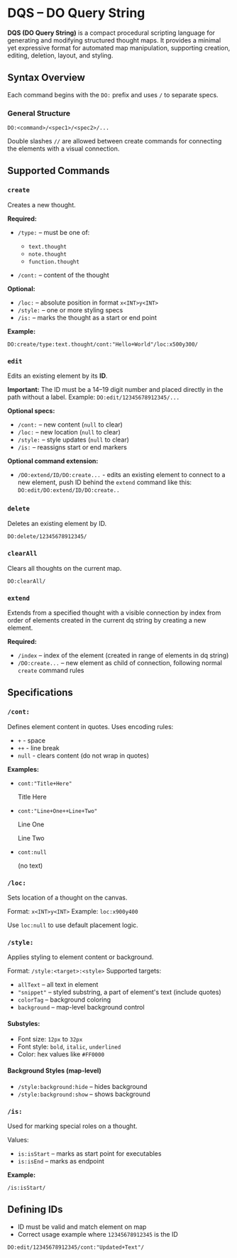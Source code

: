# **DQS – DO Query String**

**DQS (DO Query String)** is a compact procedural scripting language for generating and modifying structured thought maps. It provides a minimal yet expressive format for automated map manipulation, supporting creation, editing, deletion, layout, and styling.

## **Syntax Overview**

Each command begins with the `DO:` prefix and uses `/` to separate specs.

### General Structure

```
DO:<command>/<spec1>/<spec2>/...
```

Double slashes `//` are allowed between create commands for connecting the elements with a visual connection.


## **Supported Commands**

### `create`

Creates a new thought.

**Required:**

* `/type:` – must be one of:

  * `text.thought`
  * `note.thought`
  * `function.thought`
* `/cont:` – content of the thought

**Optional:**

* `/loc:` – absolute position in format `x<INT>y<INT>`
* `/style:` – one or more styling specs
* `/is:` – marks the thought as a start or end point

**Example:**

```
DO:create/type:text.thought/cont:"Hello+World"/loc:x500y300/
```

### `edit`

Edits an existing element by its **ID**.

**Important:** The ID must be a 14–19 digit number and placed directly in the path without a label.
Example: `DO:edit/12345678912345/...`

**Optional specs:**

* `/cont:` – new content (`null` to clear)
* `/loc:` – new location (`null` to clear)
* `/style:` – style updates (`null` to clear)
* `/is:` – reassigns start or end markers

**Optional command extension:**

* `/DO:extend/ID/DO:create...` - edits an existing element to connect to a new element, push ID behind the `extend` command like this: `DO:edit/DO:extend/ID/DO:create..` 

### `delete` 

Deletes an existing element by ID.

```
DO:delete/12345678912345/
```

### `clearAll`

Clears all thoughts on the current map.

```
DO:clearAll/
```

### `extend`

Extends from a specified thought with a visible connection by index from order of elements created in the current dq string by creating a new element.

**Required:**

* `/index` – index of the element (created in range of elements in dq string)
* `/DO:create...` – new element as child of connection, following normal `create` command rules

## **Specifications**

### `/cont:`

Defines element content in quotes. Uses encoding rules:

* `+` - space
* `++` - line break
* `null` - clears content (do not wrap in quotes)

**Examples:**

* `cont:"Title+Here"` 

  Title Here

* `cont:"Line+One++Line+Two"` 

  Line One

  Line Two

* `cont:null`

  (no text)

### `/loc:`

Sets location of a thought on the canvas.

Format: `x<INT>y<INT>`
Example: `loc:x900y400`

Use `loc:null` to use default placement logic.

### `/style:`

Applies styling to element content or background.

Format: `/style:<target>:<style>`
Supported targets:

* `allText` – all text in element
* `"snippet"` – styled substring, a part of element's text (include quotes)
* `colorTag` – background coloring
* `background` – map-level background control

#### Substyles:

* Font size: `12px` to `32px`
* Font style: `bold`, `italic`, `underlined`
* Color: hex values like `#FF0000`

#### Background Styles (map-level)

* `/style:background:hide` – hides background
* `/style:background:show` – shows background

### `/is:`

Used for marking special roles on a thought.

Values:

* `is:isStart` – marks as start point for executables
* `is:isEnd` – marks as endpoint

**Example:**

```
/is:isStart/
```

## Defining IDs

* ID must be valid and match element on map
* Correct usage example where `12345678912345` is the ID

```
DO:edit/12345678912345/cont:"Updated+Text"/
```
